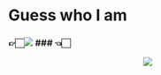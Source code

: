  # Guess who I am
### 👉🏻<a href="https://www.instagram.com/hlneung/"><img src="https://img.shields.io/badge/Instagram-E4405F?style=flat-square&logo=Instagram&logoColor=white&link=https://www.instagram.com/hlneung/"/></a> ### 👈🏻
 <p align="center">
 <img src="https://user-images.githubusercontent.com/80873447/162562497-3bd27638-6ca6-46fd-b8d7-17b6ceab98e3.gif">
 </p>
